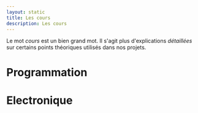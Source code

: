 ```yaml
---
layout: static
title: Les cours
description: Les cours
---
```


Le mot *cours* est un bien grand mot. Il s'agit plus d'explications *détaillées* sur certains points théoriques utilisés dans nos projets.

# Programmation #

# Electronique #
